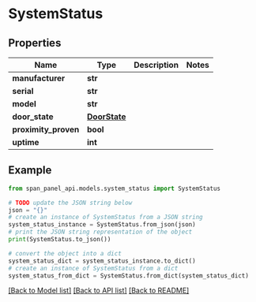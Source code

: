 # SystemStatus


## Properties

Name | Type | Description | Notes
------------ | ------------- | ------------- | -------------
**manufacturer** | **str** |  |
**serial** | **str** |  |
**model** | **str** |  |
**door_state** | [**DoorState**](DoorState.md) |  |
**proximity_proven** | **bool** |  |
**uptime** | **int** |  |

## Example

```python
from span_panel_api.models.system_status import SystemStatus

# TODO update the JSON string below
json = "{}"
# create an instance of SystemStatus from a JSON string
system_status_instance = SystemStatus.from_json(json)
# print the JSON string representation of the object
print(SystemStatus.to_json())

# convert the object into a dict
system_status_dict = system_status_instance.to_dict()
# create an instance of SystemStatus from a dict
system_status_from_dict = SystemStatus.from_dict(system_status_dict)
```
[[Back to Model list]](../README.md#documentation-for-models) [[Back to API list]](../README.md#documentation-for-api-endpoints) [[Back to README]](../README.md)
